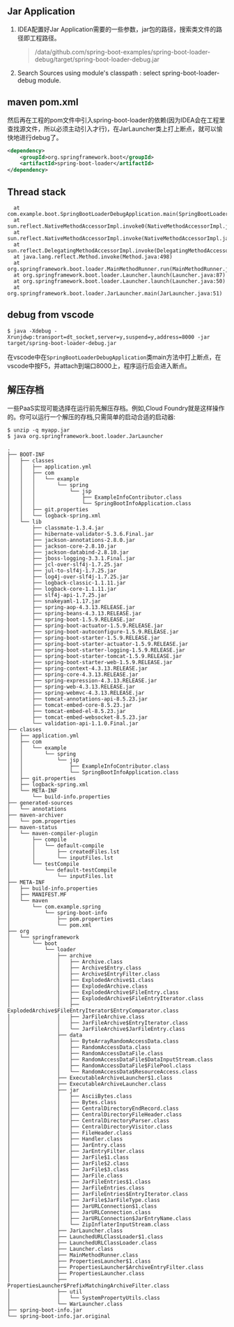 ## Jar Application

1. IDEA配置好Jar Application需要的一些参数，jar包的路径，搜索类文件的路径即工程路径。
    > /data/github.com/spring-boot-examples/spring-boot-loader-debug/target/spring-boot-loader-debug.jar
2. Search Sources using module's classpath : select spring-boot-loader-debug module.

## maven pom.xml

然后再在工程的pom文件中引入spring-boot-loader的依赖(因为IDEA会在工程里查找源文件，所以必须主动引入才行)，在JarLauncher类上打上断点，就可以愉快地进行debug了。

```xml
<dependency>
    <groupId>org.springframework.boot</groupId>
    <artifactId>spring-boot-loader</artifactId>
</dependency>
```

## Thread stack

	  at com.example.boot.SpringBootLoaderDebugApplication.main(SpringBootLoaderDebugApplication.java:13)
	  at sun.reflect.NativeMethodAccessorImpl.invoke0(NativeMethodAccessorImpl.java:-1)
	  at sun.reflect.NativeMethodAccessorImpl.invoke(NativeMethodAccessorImpl.java:62)
	  at sun.reflect.DelegatingMethodAccessorImpl.invoke(DelegatingMethodAccessorImpl.java:43)
	  at java.lang.reflect.Method.invoke(Method.java:498)
	  at org.springframework.boot.loader.MainMethodRunner.run(MainMethodRunner.java:48)
	  at org.springframework.boot.loader.Launcher.launch(Launcher.java:87)
	  at org.springframework.boot.loader.Launcher.launch(Launcher.java:50)
	  at org.springframework.boot.loader.JarLauncher.main(JarLauncher.java:51)

## debug from vscode

	$ java -Xdebug -Xrunjdwp:transport=dt_socket,server=y,suspend=y,address=8000 -jar target/spring-boot-loader-debug.jar

在vscode中在`SpringBootLoaderDebugApplication`类main方法中打上断点，在vscode中按F5，并attach到端口8000上，程序运行后会进入断点。

## 解压存档

一些PaaS实现可能选择在运行前先解压存档。例如,Cloud Foundry就是这样操作的。你可以运行一个解压的存档,只需简单的启动合适的启动器:

    $ unzip -q myapp.jar
    $ java org.springframework.boot.loader.JarLauncher

    .
    ├── BOOT-INF
    │   ├── classes
    │   │   ├── application.yml
    │   │   ├── com
    │   │   │   └── example
    │   │   │       └── spring
    │   │   │           └── jsp
    │   │   │               ├── ExampleInfoContributor.class
    │   │   │               └── SpringBootInfoApplication.class
    │   │   ├── git.properties
    │   │   └── logback-spring.xml
    │   └── lib
    │       ├── classmate-1.3.4.jar
    │       ├── hibernate-validator-5.3.6.Final.jar
    │       ├── jackson-annotations-2.8.0.jar
    │       ├── jackson-core-2.8.10.jar
    │       ├── jackson-databind-2.8.10.jar
    │       ├── jboss-logging-3.3.1.Final.jar
    │       ├── jcl-over-slf4j-1.7.25.jar
    │       ├── jul-to-slf4j-1.7.25.jar
    │       ├── log4j-over-slf4j-1.7.25.jar
    │       ├── logback-classic-1.1.11.jar
    │       ├── logback-core-1.1.11.jar
    │       ├── slf4j-api-1.7.25.jar
    │       ├── snakeyaml-1.17.jar
    │       ├── spring-aop-4.3.13.RELEASE.jar
    │       ├── spring-beans-4.3.13.RELEASE.jar
    │       ├── spring-boot-1.5.9.RELEASE.jar
    │       ├── spring-boot-actuator-1.5.9.RELEASE.jar
    │       ├── spring-boot-autoconfigure-1.5.9.RELEASE.jar
    │       ├── spring-boot-starter-1.5.9.RELEASE.jar
    │       ├── spring-boot-starter-actuator-1.5.9.RELEASE.jar
    │       ├── spring-boot-starter-logging-1.5.9.RELEASE.jar
    │       ├── spring-boot-starter-tomcat-1.5.9.RELEASE.jar
    │       ├── spring-boot-starter-web-1.5.9.RELEASE.jar
    │       ├── spring-context-4.3.13.RELEASE.jar
    │       ├── spring-core-4.3.13.RELEASE.jar
    │       ├── spring-expression-4.3.13.RELEASE.jar
    │       ├── spring-web-4.3.13.RELEASE.jar
    │       ├── spring-webmvc-4.3.13.RELEASE.jar
    │       ├── tomcat-annotations-api-8.5.23.jar
    │       ├── tomcat-embed-core-8.5.23.jar
    │       ├── tomcat-embed-el-8.5.23.jar
    │       ├── tomcat-embed-websocket-8.5.23.jar
    │       └── validation-api-1.1.0.Final.jar
    ├── classes
    │   ├── application.yml
    │   ├── com
    │   │   └── example
    │   │       └── spring
    │   │           └── jsp
    │   │               ├── ExampleInfoContributor.class
    │   │               └── SpringBootInfoApplication.class
    │   ├── git.properties
    │   ├── logback-spring.xml
    │   └── META-INF
    │       └── build-info.properties
    ├── generated-sources
    │   └── annotations
    ├── maven-archiver
    │   └── pom.properties
    ├── maven-status
    │   └── maven-compiler-plugin
    │       ├── compile
    │       │   └── default-compile
    │       │       ├── createdFiles.lst
    │       │       └── inputFiles.lst
    │       └── testCompile
    │           └── default-testCompile
    │               └── inputFiles.lst
    ├── META-INF
    │   ├── build-info.properties
    │   ├── MANIFEST.MF
    │   └── maven
    │       └── com.example.spring
    │           └── spring-boot-info
    │               ├── pom.properties
    │               └── pom.xml
    ├── org
    │   └── springframework
    │       └── boot
    │           └── loader
    │               ├── archive
    │               │   ├── Archive.class
    │               │   ├── Archive$Entry.class
    │               │   ├── Archive$EntryFilter.class
    │               │   ├── ExplodedArchive$1.class
    │               │   ├── ExplodedArchive.class
    │               │   ├── ExplodedArchive$FileEntry.class
    │               │   ├── ExplodedArchive$FileEntryIterator.class
    │               │   ├── ExplodedArchive$FileEntryIterator$EntryComparator.class
    │               │   ├── JarFileArchive.class
    │               │   ├── JarFileArchive$EntryIterator.class
    │               │   └── JarFileArchive$JarFileEntry.class
    │               ├── data
    │               │   ├── ByteArrayRandomAccessData.class
    │               │   ├── RandomAccessData.class
    │               │   ├── RandomAccessDataFile.class
    │               │   ├── RandomAccessDataFile$DataInputStream.class
    │               │   ├── RandomAccessDataFile$FilePool.class
    │               │   └── RandomAccessData$ResourceAccess.class
    │               ├── ExecutableArchiveLauncher$1.class
    │               ├── ExecutableArchiveLauncher.class
    │               ├── jar
    │               │   ├── AsciiBytes.class
    │               │   ├── Bytes.class
    │               │   ├── CentralDirectoryEndRecord.class
    │               │   ├── CentralDirectoryFileHeader.class
    │               │   ├── CentralDirectoryParser.class
    │               │   ├── CentralDirectoryVisitor.class
    │               │   ├── FileHeader.class
    │               │   ├── Handler.class
    │               │   ├── JarEntry.class
    │               │   ├── JarEntryFilter.class
    │               │   ├── JarFile$1.class
    │               │   ├── JarFile$2.class
    │               │   ├── JarFile$3.class
    │               │   ├── JarFile.class
    │               │   ├── JarFileEntries$1.class
    │               │   ├── JarFileEntries.class
    │               │   ├── JarFileEntries$EntryIterator.class
    │               │   ├── JarFile$JarFileType.class
    │               │   ├── JarURLConnection$1.class
    │               │   ├── JarURLConnection.class
    │               │   ├── JarURLConnection$JarEntryName.class
    │               │   └── ZipInflaterInputStream.class
    │               ├── JarLauncher.class
    │               ├── LaunchedURLClassLoader$1.class
    │               ├── LaunchedURLClassLoader.class
    │               ├── Launcher.class
    │               ├── MainMethodRunner.class
    │               ├── PropertiesLauncher$1.class
    │               ├── PropertiesLauncher$ArchiveEntryFilter.class
    │               ├── PropertiesLauncher.class
    │               ├── PropertiesLauncher$PrefixMatchingArchiveFilter.class
    │               ├── util
    │               │   └── SystemPropertyUtils.class
    │               └── WarLauncher.class
    ├── spring-boot-info.jar
    └── spring-boot-info.jar.original

